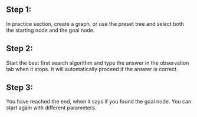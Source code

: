 ## Step 1:
In practice section, create a graph, or use the preset tree and select both the starting node and the goal node.
## Step 2:
Start the best first search algorithm and type the answer in the observation tab when it stops. It will automatically proceed if the answer is correct.
## Step 3:
You have reached the end, when it says if you found the goal node. You can start again with different parameters.
